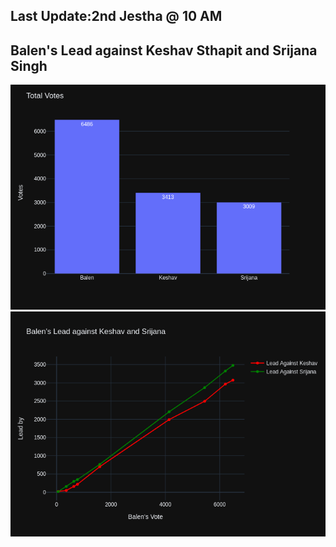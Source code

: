 ## Last Update:2nd Jestha @ 10 AM

## Balen's Lead against Keshav Sthapit and Srijana Singh
![ScreenShot](images/fig2.png)
![ScreenShot](images/fig1.png)
